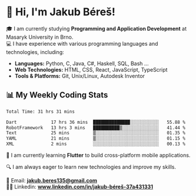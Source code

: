 # 👋 Hi, I'm Jakub Béreš!

🎓 I am currently studying **Programming and Application Development** at Masaryk University in Brno.  
💻 I have experience with various programming languages and technologies, including:  
   - **Languages:** Python, C, Java, C#, Haskell, SQL, Bash ...  
   - **Web Technologies:** HTML, CSS, React, JavaScript, TypeScript  
   - **Tools & Platforms:** Git, Unix/Linux, Autodesk Inventor

## 📊 My Weekly Coding Stats
<!--START_SECTION:waka-->

```txt
Total Time: 31 hrs 31 mins

Dart             17 hrs 36 mins  ██████████████░░░░░░░░░░░   55.88 %
RobotFramework   13 hrs 3 mins   ██████████▒░░░░░░░░░░░░░░   41.44 %
Text             25 mins         ▒░░░░░░░░░░░░░░░░░░░░░░░░   01.35 %
YAML             21 mins         ▒░░░░░░░░░░░░░░░░░░░░░░░░   01.15 %
XML              2 mins          ░░░░░░░░░░░░░░░░░░░░░░░░░   00.13 %
```

<!--END_SECTION:waka-->

🚀 I am currently learning **Flutter** to build cross-platform mobile applications.  

🔍 I am always eager to learn new technologies and improve my skills.  

📩 Email:        **jakub.beres135@gmail.com**  
🧑‍💻 Linkedin:     **www.linkedin.com/in/jakub-béreš-37a431331**


